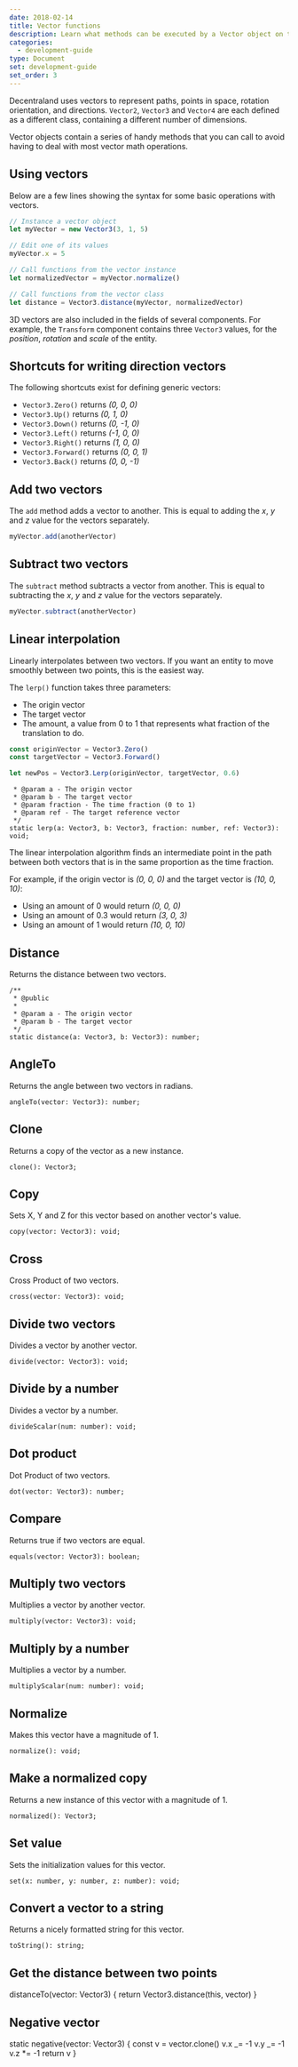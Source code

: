 ```yaml
---
date: 2018-02-14
title: Vector functions
description: Learn what methods can be executed by a Vector object on the SDK.
categories:
  - development-guide
type: Document
set: development-guide
set_order: 3
---
```


Decentraland uses vectors to represent paths, points in space, rotation orientation, and directions. `Vector2`, `Vector3` and `Vector4` are each defined as a different class, containing a different number of dimensions.

Vector objects contain a series of handy methods that you can call to avoid having to deal with most vector math operations.

## Using vectors

Below are a few lines showing the syntax for some basic operations with vectors.

```ts
// Instance a vector object
let myVector = new Vector3(3, 1, 5)

// Edit one of its values
myVector.x = 5

// Call functions from the vector instance
let normalizedVector = myVector.normalize()

// Call functions from the vector class
let distance = Vector3.distance(myVector, normalizedVector)
```

3D vectors are also included in the fields of several components. For example, the `Transform` component contains three `Vector3` values, for the _position_, _rotation_ and _scale_ of the entity.

## Shortcuts for writing direction vectors

The following shortcuts exist for defining generic vectors:

- `Vector3.Zero()` returns _(0, 0, 0)_
- `Vector3.Up()` returns _(0, 1, 0)_
- `Vector3.Down()` returns _(0, -1, 0)_
- `Vector3.Left()` returns _(-1, 0, 0)_
- `Vector3.Right()` returns _(1, 0, 0)_
- `Vector3.Forward()` returns _(0, 0, 1)_
- `Vector3.Back()` returns _(0, 0, -1)_

## Add two vectors

The `add` method adds a vector to another. This is equal to adding the _x_, _y_ and _z_ value for the vectors separately.

```ts
myVector.add(anotherVector)
```

## Subtract two vectors

The `subtract` method subtracts a vector from another. This is equal to subtracting the _x_, _y_ and _z_ value for the vectors separately.

```ts
myVector.subtract(anotherVector)
```

## Linear interpolation

Linearly interpolates between two vectors. If you want an entity to move smoothly between two points, this is the easiest way.

The `lerp()` function takes three parameters:

- The origin vector
- The target vector
- The amount, a value from 0 to 1 that represents what fraction of the translation to do.

```ts
const originVector = Vector3.Zero()
const targetVector = Vector3.Forward()

let newPos = Vector3.Lerp(originVector, targetVector, 0.6)
```

     * @param a - The origin vector
     * @param b - The target vector
     * @param fraction - The time fraction (0 to 1)
     * @param ref - The target reference vector
     */
    static lerp(a: Vector3, b: Vector3, fraction: number, ref: Vector3): void;

The linear interpolation algorithm finds an intermediate point in the path between both vectors that is in the same proportion as the time fraction.

For example, if the origin vector is _(0, 0, 0)_ and the target vector is _(10, 0, 10)_:

- Using an amount of 0 would return _(0, 0, 0)_
- Using an amount of 0.3 would return _(3, 0, 3)_
- Using an amount of 1 would return _(10, 0, 10)_

## Distance

Returns the distance between two vectors.

    /**
     * @public
     *
     * @param a - The origin vector
     * @param b - The target vector
     */
    static distance(a: Vector3, b: Vector3): number;

## AngleTo

Returns the angle between two vectors in radians.

    angleTo(vector: Vector3): number;

## Clone

Returns a copy of the vector as a new instance.

    clone(): Vector3;

## Copy

Sets X, Y and Z for this vector based on another vector's value.

    copy(vector: Vector3): void;

## Cross

Cross Product of two vectors.

    cross(vector: Vector3): void;

## Divide two vectors

Divides a vector by another vector.

    divide(vector: Vector3): void;

## Divide by a number

Divides a vector by a number.

    divideScalar(num: number): void;

## Dot product

Dot Product of two vectors.

    dot(vector: Vector3): number;

## Compare

Returns true if two vectors are equal.

    equals(vector: Vector3): boolean;

## Multiply two vectors

Multiplies a vector by another vector.

    multiply(vector: Vector3): void;

## Multiply by a number

Multiplies a vector by a number.

    multiplyScalar(num: number): void;

## Normalize

Makes this vector have a magnitude of 1.

    normalize(): void;

## Make a normalized copy

Returns a new instance of this vector with a magnitude of 1.

    normalized(): Vector3;

## Set value

Sets the initialization values for this vector.

    set(x: number, y: number, z: number): void;

## Convert a vector to a string

Returns a nicely formatted string for this vector.

    toString(): string;

## Get the distance between two points

distanceTo(vector: Vector3) {
return Vector3.distance(this, vector)
}

## Negative vector

static negative(vector: Vector3) {
const v = vector.clone()
v.x _= -1
v.y _= -1
v.z \*= -1
return v
}
